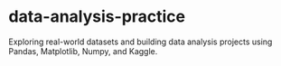 # data-analysis-practice
Exploring real-world datasets and building data analysis projects using Pandas, Matplotlib, Numpy, and Kaggle.
